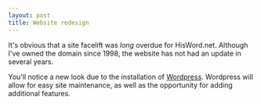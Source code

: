 ```yaml
---
layout: post
title: Website redesign
---
```


It's obvious that a site facelift was _long_ overdue for HisWord.net.
Although I've owned the domain since 1998, the website has not had an update in
several years.

You'll notice a new look due to the installation of <a
href="http://wordpress.org">Wordpress</a>.  Wordpress will allow for easy site
maintenance, as well as the opportunity for adding additional features.
